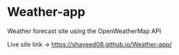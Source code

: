 # Weather-app

Weather forecast site using the OpenWeatherMap API

Live site link -> https://shayeed08.github.io/Weather-app/
